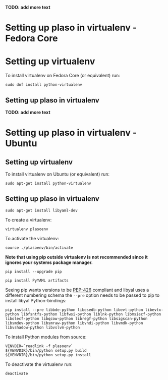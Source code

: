 **TODO: add more text**

# Setting up plaso in virtualenv - Fedora Core
# Setting up virtualenv
To install virtualenv on Fedora Core (or equivalent) run:
```
sudo dnf install python-virtualenv
```

## Setting up plaso in virtualenv
**TODO: add more text**

# Setting up plaso in virtualenv - Ubuntu
## Setting up virtualenv
To install virtualenv on Ubuntu (or equivalent) run:
```
sudo apt-get install python-virtualenv
```

## Setting up plaso in virtualenv
```
sudo apt-get install libyaml-dev
```

To create a virtualenv:
```
virtualenv plasoenv
```

To activate the virtualenv:
```
source ./plasoenv/bin/activate
```

**Note that using pip outside virtualenv is not recommended since it ignores your systems package manager.**

```
pip install --upgrade pip
```

```
pip install PyYAML artifacts
```

Seeing pip wants versions to be [PEP-426](https://www.python.org/dev/peps/pep-0426/) compliant and libyal uses a different numbering schema the `--pre` option needs to be passed to pip to install libyal Python-bindings:
```
pip install --pre libbde-python libesedb-python libevt-python libevtx-python libfsntfs-python libfwsi-python liblnk-python libmsiecf-python libolecf-python libqcow-python libregf-python libsigscan-python libsmdev-python libsmraw-python libvhdi-python libvmdk-python libvshadow-python libvslvm-python
```

To install Python modules from source:
```
VENVDIR=`readlink -f plasoenv`
${VENVDIR}/bin/python setup.py build
${VENVDIR}/bin/python setup.py install
```

To deactivate the virtualenv run:
```
deactivate
```
